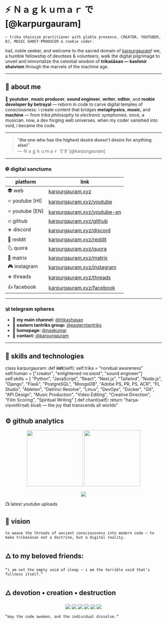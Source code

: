 # ⚡ Ｎａｇｋｕｍａｒ で [@karpurgauram] 

`— trika shaivism practitioner with globle presence, CREATOR, YOUTUBER, DJ, MUSIC GHOST-PRODUCER & rookie coder.`

hail, noble seeker, and welcome to the sacred domain of [karpurgauram](https://karpurgauram.xyz/)!
we, a humble fellowship of devotees & volunteers, walk the digital pilgrimage to unveil and immortalize the celestial wisdom of **trikaśāsan — kashmir shaivism** through the marvels of the machine age.  

---

## 🌺 about me  

🎥 **youtuber**, **music producer**, **sound engineer**, **writer**, **editor**, and **rookie developer by betrayal** — reborn in code to carve digital temples of consciousness. i create content that bridges **metaphysics**, **music**, and **machine** — from *trika philosophy* to *electronic symphonies*. once, a musician. now, a dev forging web universes. when my coder vanished into void, i became the code.

---

> “**the one who has the highest desire doesn’t desire for anything else!**”  
> — Ｎａｇｋｕｍａｒ です [@karpurgauram]

---

### 🌐 digital sanctums

| platform | link |
|-----------|------|
| 👽 web | [karpurgauram.xyz](https://karpurgauram.xyz) |
| ⭐️ youtube [HI] | [karpurgauram.xyz/youtube](https://karpurgauram.xyz/youtube) |
| ⭐️ youtube [EN] | [karpurgauram.xyz/youtube-en](https://karpurgauram.xyz/youtube-en) |
| 🔥 github | [karpurgauram.xyz/github](https://karpurgauram.xyz/github) |
| ✈️ discord | [karpurgauram.xyz/discord](https://karpurgauram.xyz/discord) |
| 💎 reddit | [karpurgauram.xyz/reddit](https://karpurgauram.xyz/reddit) |
| 🌜 quora | [karpurgauram.xyz/quora](https://karpurgauram.xyz/quora) |
| 🙂 matrix | [karpurgauram.xyz/matrix](https://karpurgauram.xyz/matrix) |
| 🎮 instagram | [karpurgauram.xyz/instagram](https://karpurgauram.xyz/instagram) |
| ✈️ threads | [karpurgauram.xyz/threads](https://karpurgauram.xyz/threads) |
| 👍 facebook | [karpurgauram.xyz/facebook](https://karpurgauram.xyz/facebook) |

---

### 🕉️ telegram spheres

- 🐍 **my main channel:** [@trikashasan](https://t.me/trikashasan)  
- 🧿 **eastern tantriks group:** [@easterntantriks](https://t.me/easterntantriks)  
- 🌸 **homepage:** [@nagkumar](https://t.me/nagkumar)  
- 🔮 **contact:** [@karpurgauram](https://t.me/karpurgauram)  

---

## 🧠 skills and technologies

class karpurgauram:
    def __init__(self):
        self.trika = "nondual awareness"
        self.human = ["creator", "enlightened nɑːsɪsɪst", "sound engineer"]
        self.skills = [
            "Python", "JavaScript", "React", "Next.js", "Tailwind", "Node.js",
            "Django", "Flask", "PostgreSQL", "MongoDB",
            "Adobe PS, PR, PS, ACR", "FL Studio", "Ableton", "DaVinci Resolve",
            "Linux", "DevOps", "Docker", "Git", "API Design",
            "Music Production", "Video Editing", "Creative Direction",
            "Film Scoring", "Spiritual Writing"
        ]
    def chant(self):
        return "harṣa-viṣvottīrṇaḥ śivaḥ — the joy that transcends all worlds"

## ⚙️ github analytics

<p align="center"> <img src="https://github-readme-stats.vercel.app/api?username=karpurgauram&show_icons=true&theme=radical&count_private=true" height="180em" /> <img src="https://github-readme-stats.vercel.app/api/top-langs/?username=karpurgauram&layout=compact&theme=radical" height="180em" /> </p> <p align="center"> <img src="https://github-readme-streak-stats.herokuapp.com?user=karpurgauram&theme=radical&date_format=j%20M%5B%20Y%5D" /> </p>

📺 latest youtube uploads

<!-- YOUTUBE:START --> <!-- dynamic content from python script will appear here --> <!-- YOUTUBE:END -->

## 🌌 vision

`to weave the threads of ancient consciousness into modern code — to make trikaśāsan not a doctrine, but a digital reality.`

## 🜂 to my beloved friends:

`“i am not the empty void of sleep — i am the terrible void that’s fullness itself.”`

## 🜂 devotion • creation • destruction

<p align="center"> <img src="https://img.shields.io/badge/python-black?style=for-the-badge&logo=python" /> <img src="https://img.shields.io/badge/react-blue?style=for-the-badge&logo=react" /> <img src="https://img.shields.io/badge/next.js-black?style=for-the-badge&logo=nextdotjs" /> <img src="https://img.shields.io/badge/linux-gray?style=for-the-badge&logo=linux" /> <img src="https://img.shields.io/badge/fl%20studio-orange?style=for-the-badge&logo=flstudio" /> <img src="https://img.shields.io/badge/premiere_pro-purple?style=for-the-badge&logo=adobepremierepro" /> </p>

`“may the code awaken, and the individual dissolve.”`
